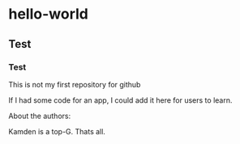 # hello-world
## Test
### Test
This is not my first repository for github

If I had some code for an app, I could add it here for users to learn.

About the authors:

Kamden is a top-G. Thats all.
